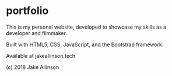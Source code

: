 # portfolio

This is my personal website, developed to showcase my skills as a developer and filmmaker.

Built with HTML5, CSS, JavaScript, and the Bootstrap framework.

Available at jakeallinson.tech

(c) 2018 Jake Allinson
